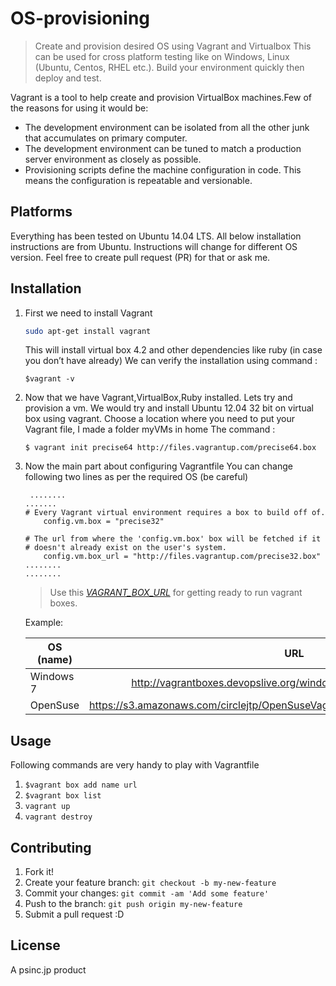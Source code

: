 # OS-provisioning
>Create and provision desired OS using Vagrant and Virtualbox
>This can be used for cross platform testing like on Windows, Linux (Ubuntu, Centos, RHEL etc.). Build your environment quickly then deploy and test.

Vagrant is a tool to help create and provision VirtualBox machines.Few of the reasons for using it would be:
* The development environment can be isolated from all the other junk that accumulates on primary computer.
* The development environment can be tuned to match a production server environment as closely as possible.
* Provisioning scripts define the machine configuration in code. This means the configuration is repeatable and versionable.

## Platforms
Everything has been tested on Ubuntu 14.04 LTS.
All below installation instructions are from Ubuntu. Instructions will change for different OS version. Feel free to create pull request (PR) for that or ask me.

## Installation
1. First we need to install Vagrant
    ```sh
    sudo apt-get install vagrant
    ```
    This will install virtual box 4.2 and other dependencies like ruby (in case you don’t have already)
    We can verify the installation using command :
    ```
    $vagrant -v
    ```
2. Now that we have Vagrant,VirtualBox,Ruby installed. Lets try and provision a vm. We would try and install Ubuntu 12.04 32 bit on virtual box using vagrant. Choose a location where you need to put your Vagrant file, I made a folder myVMs in home
The command :
    ```
    $ vagrant init precise64 http://files.vagrantup.com/precise64.box
    ```

3. Now the main part about configuring Vagrantfile
You can change following two lines as per the required OS (be careful)
    ```
     ........
    .......
    # Every Vagrant virtual environment requires a box to build off of.
        config.vm.box = "precise32"

    # The url from where the 'config.vm.box' box will be fetched if it
    # doesn't already exist on the user's system.
        config.vm.box_url = "http://files.vagrantup.com/precise32.box"
    ........
    ........
    ```
    >Use this _[VAGRANT_BOX_URL](http://www.vagrantbox.es/)_ for getting ready to run vagrant boxes.

    Example:

    |OS  (name)     | URL|
    |-------------  |:---:|
    | Windows 7     |   http://vagrantboxes.devopslive.org/windows-7-enterprise-i386.box|
    | OpenSuse      |   https://s3.amazonaws.com/circlejtp/OpenSuseVagrant/OpenSuse12_1x64_July14.box  |


## Usage
Following commands are very handy to play with Vagrantfile
  1.    ```$vagrant box add name url```
  2. ```$vagrant box list```
  3. ```vagrant up```
  4. ```vagrant destroy```


## Contributing
1. Fork it!
2. Create your feature branch: `git checkout -b my-new-feature`
3. Commit your changes: `git commit -am 'Add some feature'`
4. Push to the branch: `git push origin my-new-feature`
5. Submit a pull request :D


## License
 A psinc.jp product